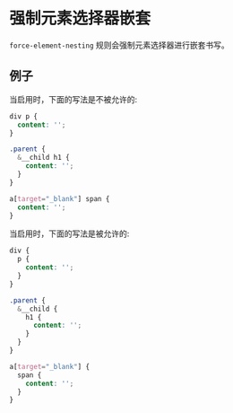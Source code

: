 # 强制元素选择器嵌套

`force-element-nesting` 规则会强制元素选择器进行嵌套书写。

## 例子

当启用时，下面的写法是不被允许的:

```scss
div p {
  content: '';
}

.parent {
  &__child h1 {
    content: '';
  }
}

a[target="_blank"] span {
  content: '';
}
```

当启用时，下面的写法是被允许的:

```scss
div {
  p {
    content: '';
  }
}

.parent {
  &__child {
    h1 {
      content: '';
    }
  }
}

a[target="_blank"] {
  span {
    content: '';
  }
}
```
